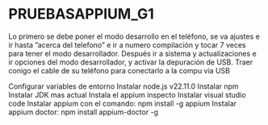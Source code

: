 # PRUEBASAPPIUM_G1
Lo primero se debe poner el modo desarrollo en el teléfono, se va ajustes e ir hasta ”acerca del telefono” e ir a numero compilación y tocar 7 veces para tener el  modo desarrollador.
Después ir a sistema y actualizaciones e ir opciones del modo desarrollador, y activar la depuración de USB.
Traer conigo el cable de su teléfono para conectarlo a la compu via USB

Configurar variables de entorno
Instalar node.js v22.11.0
Instalar npm
Instalar JDK mas actual
Instala el appium inspecto
Instalar visual studio code
Instalar appium con el comando:  npm install -g appium
Instalar appium doctor:  npm install appium-doctor -g
